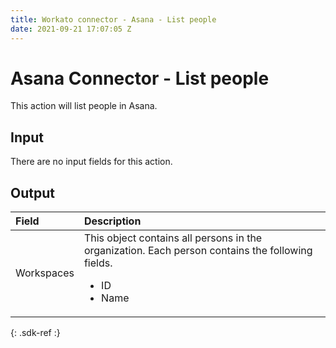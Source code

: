 ```yaml
---
title: Workato connector - Asana - List people 
date: 2021-09-21 17:07:05 Z
---
```


# Asana Connector - List people 
This action will list people in Asana.

## Input

There are no input fields for this action.

## Output

| Field | Description |
|:--- |:--- |
| Workspaces | This object contains all persons in the organization. Each person contains the following fields.<ul><li>ID</li><li>Name</li></ul> |
{: .sdk-ref :}
